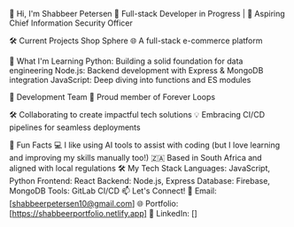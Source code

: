 👋 Hi, I'm Shabbeer Petersen
🌟 Full-stack Developer in Progress | 🚀 Aspiring Chief Information Security Officer

🛠 Current Projects
Shop Sphere
🌐 A full-stack e-commerce platform

📖 What I'm Learning
Python: Building a solid foundation for data engineering
Node.js: Backend development with Express & MongoDB integration
JavaScript: Deep diving into functions and ES modules

💼 Development Team
🚀 Proud member of Forever Loops

🛠 Collaborating to create impactful tech solutions
💡 Embracing CI/CD pipelines for seamless deployments

🌱 Fun Facts
💻 I like using AI tools to assist with coding (but I love learning and improving my skills manually too!)
🇿🇦 Based in South Africa and aligned with local regulations
🛠 My Tech Stack
Languages: JavaScript, Python
Frontend: React
Backend: Node.js, Express
Database: Firebase, MongoDB
Tools: GitLab CI/CD
📫 Let's Connect!
💌 Email: [shabbeerpetersen10@gmail.com]
🌐 Portfolio: [https://shabbeerportfolio.netlify.app]
💼 LinkedIn: []
